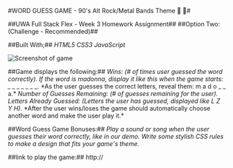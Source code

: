 #WORD GUESS GAME - 90's Alt Rock/Metal Bands Theme :guitar: :metal:#

##UWA Full Stack Flex - Week 3 Homework Assignment##
##Option Two:(Challenge - Recommended)##

##Built With;##
_HTML5_
_CSS3_
_JavaScript_

![Screenshot of game](https://)

##Game displays the following:##
_Wins: (# of times user guessed the word correctly)._
_If the word is madonna, display it like this when the game starts: \_ \_ \_ \_ \_ \_ \_._
\*As the user guesses the correct letters, reveal them: m a d o \_ \_ a.\*
_Number of Guesses Remaining: (# of guesses remaining for the user)._
_Letters Already Guessed: (Letters the user has guessed, displayed like L Z Y H)._
\*After the user wins/loses the game should automatically choose another word and make the user play it.\*

##Word Guess Game Bonuses:##
_Play a sound or song when the user guesses their word correctly, like in our demo._
_Write some stylish CSS rules to make a design that fits your game's theme._

##link to play the game:##
http://
